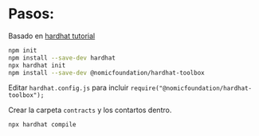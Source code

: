 # Pasos:

Basado en [hardhat tutorial](https://hardhat.org/tutorial/creating-a-new-hardhat-project)

```bash
npm init
npm install --save-dev hardhat
npx hardhat init
npm install --save-dev @nomicfoundation/hardhat-toolbox
```

Editar `hardhat.config.js` para incluir `require("@nomicfoundation/hardhat-toolbox");`

Crear la carpeta `contracts` y los contartos dentro.

```bash
npx hardhat compile
```
